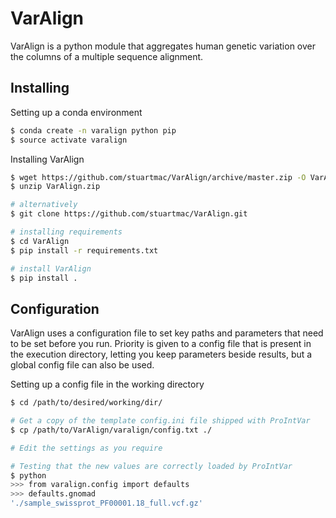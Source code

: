 # VarAlign
VarAlign is a python module that aggregates human genetic variation over the columns of a multiple sequence alignment.

## Installing

Setting up a conda environment
```sh
$ conda create -n varalign python pip
$ source activate varalign
```

Installing VarAlign

```sh
$ wget https://github.com/stuartmac/VarAlign/archive/master.zip -O VarAlign.zip
$ unzip VarAlign.zip

# alternatively
$ git clone https://github.com/stuartmac/VarAlign.git

# installing requirements
$ cd VarAlign
$ pip install -r requirements.txt

# install VarAlign
$ pip install .
```


## Configuration

VarAlign uses a configuration file to set key paths and parameters that need to be set before you run. Priority is given to a config file
that is present in the execution directory, letting you keep parameters beside results, but a global config file can also be used.

Setting up a config file in the working directory
```sh
$ cd /path/to/desired/working/dir/

# Get a copy of the template config.ini file shipped with ProIntVar
$ cp /path/to/VarAlign/varalign/config.txt ./

# Edit the settings as you require

# Testing that the new values are correctly loaded by ProIntVar
$ python
>>> from varalign.config import defaults
>>> defaults.gnomad
'./sample_swissprot_PF00001.18_full.vcf.gz'
```
